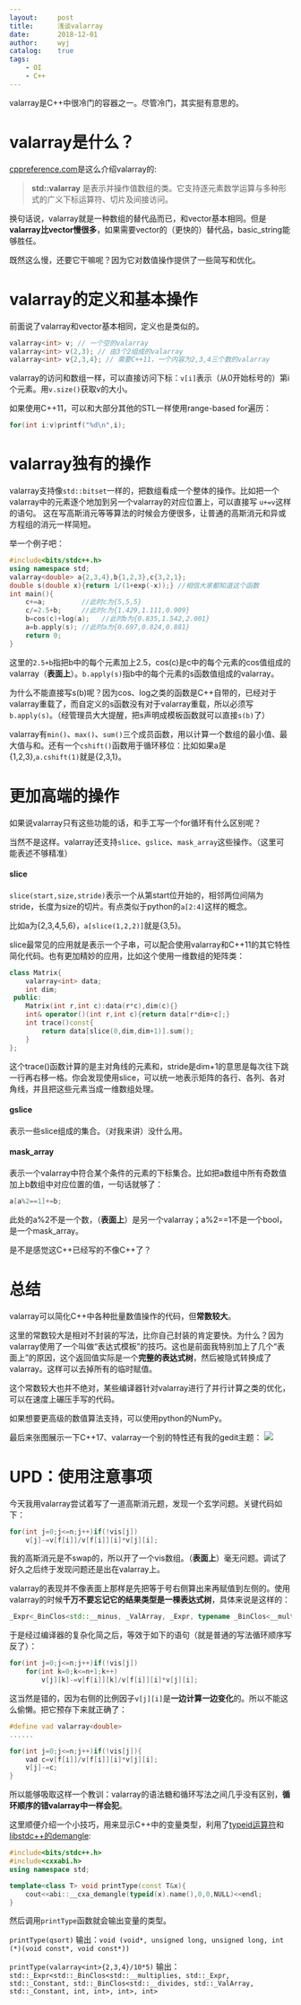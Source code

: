 ```yaml
---
layout:		post
title:		浅谈valarray
date:		2018-12-01
author:		wyj
catalog:	true
tags:
    - OI
    - C++
---
```


valarray是C++中很冷门的容器之一。尽管冷门，其实挺有意思的。

# valarray是什么？

[cppreference.com](https://zh.cppreference.com/)是这么介绍valarray的:
> **std::valarray** 是表示并操作值数组的类。它支持逐元素数学运算与多种形式的广义下标运算符、切片及间接访问。

换句话说，valarray就是一种数组的替代品而已，和vector基本相同。但是**valarray比vector慢很多**，如果需要vector的（更快的）替代品，basic_string能够胜任。

既然这么慢，还要它干嘛呢？因为它对数值操作提供了一些简写和优化。

# valarray的定义和基本操作

前面说了valarray和vector基本相同，定义也是类似的。
```cpp
valarray<int> v; // 一个空的valarray
valarray<int> v(2,3); // 由3个2组成的valarray
valarray<int> v{2,3,4}; // 需要C++11，一个内容为2,3,4三个数的valarray

```
valarray的访问和数组一样，可以直接访问下标：`v[i]`表示（从0开始标号的）第i个元素。用`v.size()`获取v的大小。

如果使用C++11，可以和大部分其他的STL一样使用range-based for遍历：
```cpp
for(int i:v)printf("%d\n",i);
```
# valarray独有的操作


valarray支持像`std::bitset`一样的，把数组看成一个整体的操作。比如把一个valarray中的元素逐个地加到另一个valarray的对应位置上，可以直接写
`u+=v`这样的语句。
这在写高斯消元等等算法的时候会方便很多，让普通的高斯消元和异或方程组的消元一样简短。

举一个例子吧：
```cpp
#include<bits/stdc++.h>
using namespace std;
valarray<double> a{2,3,4},b{1,2,3},c{3,2,1};
double s(double x){return 1/(1+exp(-x));} //相信大家都知道这个函数
int main(){
    c+=a;         //此时c为{5,5,5}
    c/=2.5+b;     //此时c为{1.429,1.111,0.909}
    b=cos(c)+log(a);   //此时b为{0.835,1.542,2.001}
    a=b.apply(s); //此时a为{0.697,0.824,0.881}
    return 0;
}
```
这里的`2.5+b`指把b中的每个元素加上2.5，cos(c)是c中的每个元素的cos值组成的valarray（**表面上**）。`b.apply(s)`指b中的每个元素的s函数值组成的valarray。

为什么不能直接写s(b)呢？因为cos、log之类的函数是C++自带的，已经对于valarray重载了，而自定义的s函数没有对于valarray重载，所以必须写`b.apply(s)`。（经管理员大大提醒，把s声明成模板函数就可以直接`s(b)`了）

valarray有`min()`、`max()`、`sum()`三个成员函数，用以计算一个数组的最小值、最大值与和。还有一个`cshift()`函数用于循环移位：比如如果a是{1,2,3},`a.cshift(1)`就是{2,3,1}。

# 更加高端的操作

如果说valarray只有这些功能的话，和手工写一个for循环有什么区别呢？

当然不是这样。valarray还支持`slice`、`gslice`、`mask_array`这些操作。（这里可能表述不够精准）

#### slice
`slice(start,size,stride)`表示一个从第start位开始的，相邻两位间隔为stride，长度为size的切片。有点类似于python的`a[2:4]`这样的概念。

比如a为{2,3,4,5,6}，`a[slice(1,2,2)]`就是{3,5}。

slice最常见的应用就是表示一个子串，可以配合使用valarray和C++11的其它特性简化代码。也有更加精妙的应用，比如这个使用一维数组的矩阵类：
```cpp
class Matrix{
    valarray<int> data;
    int dim;
 public:
    Matrix(int r,int c):data(r*c),dim(c){}
    int& operator()(int r,int c){return data[r*dim+c];}
    int trace()const{
        return data[slice(0,dim,dim+1)].sum();
    }
};
```
这个trace()函数计算的是主对角线的元素和，stride是dim+1的意思是每次往下跳一行再右移一格。你会发现使用slice，可以统一地表示矩阵的各行、各列、各对角线，并且把这些元素当成一维数组处理。

#### gslice
表示一些slice组成的集合。（对我来讲）没什么用。

#### mask_array
表示一个valarray中符合某个条件的元素的下标集合。比如把a数组中所有奇数值加上b数组中对应位置的值，一句话就够了：
```cpp
a[a%2==1]+=b;
```
此处的a%2不是一个数，（**表面上**）是另一个valarray；a%2==1不是一个bool，是一个mask_array。

是不是感觉这C++已经写的不像C++了？

# 总结

valarray可以简化C++中各种批量数值操作的代码，但**常数较大**。

这里的常数较大是相对不封装的写法，比你自己封装的肯定要快。为什么？因为valarray使用了一个叫做“表达式模板”的技巧。这也是前面我特别加上了几个“表面上”的原因，这个返回值实际是一个**完整的表达式树**，然后被隐式转换成了valarray。这样可以去掉所有的临时赋值。

这个常数较大也并不绝对，某些编译器针对valarray进行了并行计算之类的优化，可以在速度上碾压手写的代码。

如果想要更高级的数值算法支持，可以使用python的NumPy。

最后来张图展示一下C++17、valarray一个别的特性还有我的gedit主题：
![](/img/luogu_img/45038.png)

# UPD：使用注意事项
今天我用valarray尝试着写了一道高斯消元题，发现一个玄学问题。关键代码如下：
```cpp
for(int j=0;j<=n;j++)if(!vis[j])
    v[j]-=v[f[i]]/v[f[i]][i]*v[j][i];
```
我的高斯消元是不swap的，所以开了一个vis数组。（**表面上**）毫无问题。调试了好久之后终于发现问题还是出在valarray上。

valarray的表现并不像表面上那样是先把等于号右侧算出来再赋值到左侧的。使用valarray的时候**千万不要忘记它的结果类型是一棵表达式树**，具体来说是这样的：
```cpp
_Expr<_BinClos<std::__minus, _ValArray, _Expr, typename _BinClos<__multiplies, _Expr, _Constant, _BinClos<__divides, _ValArray, _Constant, double, double>, double>::value_type, std::_BinClos<std::__multiplies, _Expr, _Constant, std::_BinClos<std::__divides, _ValArray, _Constant, double, double>, double> >, typename __fun<__minus, typename _BinClos<__multiplies, _Expr, _Constant, _BinClos<__divides, _ValArray, _Constant, double, double>, double>::value_type>::result_type>
```
于是经过编译器的复杂化简之后，等效于如下的语句（就是普通的写法循环顺序写反了）：
```cpp
for(int j=0;j<=n;j++)if(!vis[j])
    for(int k=0;k<=n+1;k++)
    	v[j][k]-=v[f[i]][k]/v[f[i]][i]*v[j][i];
```
这当然是错的，因为右侧的比例因子`v[j][i]`是**一边计算一边变化**的。所以不能这么偷懒。把它预存下来就正确了：
```cpp
#define vad valarray<double>
......

for(int j=0;j<=n;j++)if(!vis[j]){
    vad c=v[f[i]]/v[f[i]][i]*v[j][i];
    v[j]-=c;
}
```
所以能够吸取这样一个教训：valarray的语法糖和循环写法之间几乎没有区别，**循环顺序的错valarray中一样会犯**。

这里顺便介绍一个小技巧，用来显示C++中的变量类型，利用了[typeid运算符](https://zh.cppreference.com/w/cpp/language/typeid)和[libstdc++的demangle](https://gcc.gnu.org/onlinedocs/libstdc++/manual/ext_demangling.html):
```cpp
#include<bits/stdc++.h>
#include<cxxabi.h>
using namespace std;

template<class T> void printType(const T&x){
	cout<<abi::__cxa_demangle(typeid(x).name(),0,0,NULL)<<endl;
}
```
然后调用`printType`函数就会输出变量的类型。

`printType(qsort)` 输出：`void (void*, unsigned long, unsigned long, int (*)(void const*, void const*))`  

`printType(valarray<int>{2,3,4}/10*5)` 输出：`std::_Expr<std::_BinClos<std::__multiplies, std::_Expr, std::_Constant, std::_BinClos<std::__divides, std::_ValArray, std::_Constant, int, int>, int>, int>`
